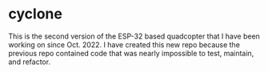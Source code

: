 # cyclone
This is the second version of the ESP-32 based quadcopter that I have been working on since Oct. 2022. I have created this new repo because the previous repo contained code that was nearly impossible to test, maintain, and refactor.
